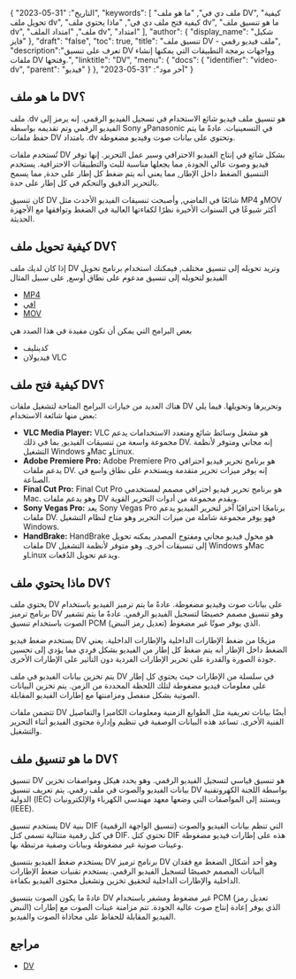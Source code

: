 {
"التاريخ": "31-05-2023",
  "keywords": [
"ملف دي في",
"ما هو ملف DV",
"كيفية تحويل ملف dv",
"كيفية فتح ملف دي في",
"ماذا يحتوي ملف dv",
"ما هو تنسيق ملف dv",
"ملف",
"امتداد الملف dv",
"امتداد"
],
  "author": {
"display_name": "شكيل فايز"
},
"draft": "false",
"toc": true,
"title": "تنسيق ملف DV - ملف فيديو رقمي",
  "description":"تعرف على تنسيق DV وواجهات برمجة التطبيقات التي يمكنها إنشاء ملفات DV وفتحها.",
"linktitle": "DV",
  "menu": {
    "docs": {
      "identifier": "video-dv",
"parent": "فيديو"
}
},
"آخر مود": "31-05-2023"
}

## ما هو ملف DV؟

ملف .dv هو تنسيق ملف فيديو شائع الاستخدام في تسجيل الفيديو الرقمي. إنه يرمز إلى الفيديو الرقمي وتم تقديمه بواسطة Sony وPanasonic في التسعينيات. عادةً ما يتم حفظ ملفات DV بامتداد .dv وتحتوي على بيانات صوت وفيديو مضغوطة.

تُستخدم ملفات DV بشكل شائع في إنتاج الفيديو الاحترافي وسير عمل التحرير. إنها توفر فيديو وصوت عالي الجودة, مما يجعلها مناسبة للبث والتطبيقات الاحترافية. يستخدم التنسيق الضغط داخل الإطار, مما يعني أنه يتم ضغط كل إطار على حدة, مما يسمح بالتحرير الدقيق والتحكم في كل إطار على حدة.

كان تنسيق DV شائعًا في الماضي, وأصبحت تنسيقات الفيديو الأحدث مثل MP4 وMOV أكثر شيوعًا في السنوات الأخيرة نظرًا لكفاءتها العالية في الضغط وتوافقها مع الأجهزة الحديثة.

## كيفية تحويل ملف DV؟

إذا كان لديك ملف DV وتريد تحويله إلى تنسيق مختلف, فيمكنك استخدام برنامج تحويل الفيديو لتحويله إلى تنسيق مدعوم على نطاق أوسع, على سبيل المثال

- [MP4](/ar/فيديو/mp4/)
- [افي](/ar/فيديو/افي/)
- [MOV](/ar/فيديو/موف/)

بعض البرامج التي يمكن أن تكون مفيدة في هذا الصدد هي

- كدينليف
- فيديولان VLC

## كيفية فتح ملف DV؟

هناك العديد من خيارات البرامج المتاحة لتشغيل ملفات DV وتحريرها وتحويلها. فيما يلي بعض منها شائعة الاستخدام:

- **VLC Media Player:** VLC هو مشغل وسائط شائع ومتعدد الاستخدامات يدعم مجموعة واسعة من تنسيقات الفيديو, بما في ذلك DV. إنه مجاني ومتوفر لأنظمة التشغيل Windows وMac وLinux.
- **Adobe Premiere Pro:** Adobe Premiere Pro هو برنامج تحرير فيديو احترافي يدعم ملفات DV. إنه يوفر ميزات تحرير متقدمة ويستخدم على نطاق واسع في الصناعة.
- **Final Cut Pro:** Final Cut Pro هو برنامج تحرير فيديو احترافي مصمم لمستخدمي Mac. وهو يدعم ملفات DV ويقدم مجموعة من أدوات التحرير القوية.
- **Sony Vegas Pro:** يعد Sony Vegas Pro برنامجًا احترافيًا آخر لتحرير الفيديو يدعم ملفات DV. فهو يوفر مجموعة شاملة من ميزات التحرير وهو متاح لنظام التشغيل Windows.
- **HandBrake:** HandBrake هو محول فيديو مجاني ومفتوح المصدر يمكنه تحويل ملفات DV إلى تنسيقات أخرى. وهو متوفر لأنظمة التشغيل Windows وMac وLinux ويدعم تحويل الدُفعات.

## ماذا يحتوي ملف DV؟

يحتوي ملف DV على بيانات صوت وفيديو مضغوطة. عادةً ما يتم ترميز الفيديو باستخدام برنامج ترميز DV وهو تنسيق مصمم خصيصًا لتسجيل الفيديو الرقمي. عادةً ما يتم تشفير الصوت باستخدام تنسيق PCM (تعديل رمز النبض) الذي يوفر صوتًا غير مضغوط.

يستخدم ضغط فيديو DV مزيجًا من ضغط الإطارات الداخلية والإطارات الداخلية. يعني الضغط داخل الإطار أنه يتم ضغط كل إطار من الفيديو بشكل فردي مما يؤدي إلى تحسين جودة الصورة والقدرة على تحرير الإطارات الفردية دون التأثير على الإطارات الأخرى.

يتم تخزين بيانات الفيديو في ملف DV في سلسلة من الإطارات حيث يحتوي كل إطار على معلومات فيديو مضغوطة لتلك اللحظة المحددة من الزمن. يتم تخزين البيانات الصوتية بشكل منفصل ومزامنتها مع إطارات الفيديو المقابلة.

تتضمن ملفات DV أيضًا بيانات تعريفية مثل الطوابع الزمنية ومعلومات الكاميرا والتفاصيل الفنية الأخرى. تساعد هذه البيانات الوصفية في تنظيم وإدارة محتوى الفيديو أثناء التحرير والتشغيل.

## ما هو تنسيق ملف DV؟

تنسيق DV هو تنسيق قياسي لتسجيل الفيديو الرقمي. وهو يحدد هيكل ومواصفات تخزين بيانات الفيديو والصوت في ملف رقمي. يتم تعريف تنسيق DV بواسطة اللجنة الكهروتقنية الدولية (IEC) ويستند إلى المواصفات التي وضعها معهد مهندسي الكهرباء والإلكترونيات (IEEE).

يستخدم تنسيق DV بنية DIF (تنسيق الواجهة الرقمية) التي تنظم بيانات الفيديو والصوت في كتل رقمية متتالية تسمى كتل DIF. تحتوي كتل DIF هذه على إطارات فيديو مضغوطة وعينات صوتية غير مضغوطة وبيانات وصفية مرتبطة بها.

يستخدم ضغط الفيديو بتنسيق DV برنامج ترميز DV وهو أحد أشكال الضغط مع فقدان البيانات المصمم خصيصًا لتسجيل الفيديو الرقمي. يستخدم تقنيات ضغط الإطارات الداخلية والإطارات الداخلية لتحقيق تخزين وتشغيل محتوى الفيديو بكفاءة.

عادةً ما يكون الصوت بتنسيق DV غير مضغوط ومشفر باستخدام PCM (تعديل رمز النبض) الذي يوفر إعادة إنتاج صوت عالية الجودة. تتم مزامنة عينات الصوت مع إطارات الفيديو المقابلة للحفاظ على محاذاة الصوت والفيديو.

## مراجع
* [DV](https://en.wikipedia.org/wiki/DV)

